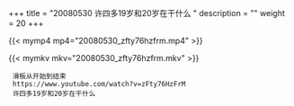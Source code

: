 +++
title = "20080530  许四多19岁和20岁在干什么 "
description = ""
weight = 20
+++

{{< mymp4 mp4="20080530_zfty76hzfrm.mp4" >}}

{{< mymkv mkv="20080530_zfty76hzfrm.mkv" >}}

     滑板从开始到结束 
     https://www.youtube.com/watch?v=zFty76HzFrM 
     许四多19岁和20岁在干什么 
